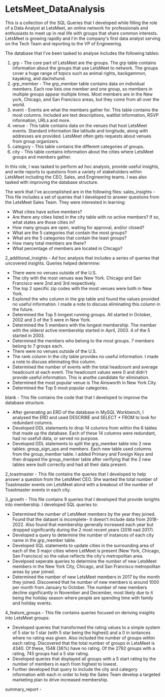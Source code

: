 # LetsMeet_DataAnalysis
This is a collection of the SQL Queries that I developed while filling the role of a Data Analyst at LetsMeet, an online network for professionals and enthusiasts to meet up in real life with groups that share common interests. LetsMeet is growing rapidly and I'm the company's first data analyst serving on the Tech Team and reporting to the VP of Engineering. 

The database that I've been tasked to analyse includes the following tables:
1. grp - The core part of LetsMeet are the groups. The grp table contains information about the groups that use LetsMeet to network. The groups cover a huge range of topics such as animal rights, backgammon, kayaking, and dachshund.
2. grp_member - The grp_member table contains data on individual members. Each row lists one member and one group, so members in multiple groups appear multiple times. Most members are in the New york, Chicago, and San Francisco areas, but they come from all over the world.
3. event - Events are what the members gather for. This table contains the most columns. Included are text descriptions, waitlist information, RSVP information, URLs and more.
4. venue - This table contains data on the venues that host LetsMeet events. Standard information like latitude and longitude, along with addresses are provided. LetsMeet often gets requests about venues from group organizers.
5. category - This table contains the different categories of groups.
6. city - This table contains information about the cities where LetsMeet groups and members gather.

In this role, I was tasked to perform ad hoc analysis, provide useful insights, and write reports to questions from a variety of stakeholders within LetsMeet including the CEO, Sales, and Engineering teams. I was also tasked with improving the database structure.

The work that I've accomplished are in the following files:
sales_insights - This file includes a set of queries that I developed to answer questions from the LetsMeet Sales Team. They were interested in learning:
  - What cities have active members?
  - Are there any cities listed in the city table with no active members? If so, what states are those cities in?
  - How many groups are open, waiting for approval, and/or closed?
  - What are the 5 categories that contain the most groups?
  - What are the 5 categories that contain the least groups?
  - How many total members are there?
  - What percentage of members are located in Chicago?
  
2_additional_insights - Ad hoc analysis that includes a series of queries that uncovered insights. Queries helped determine:
  - There were no venues outside of the U.S.
  - The city with the most venues was New York. Chicago and San Francisco were 2nd and 3rd respectively.
  - The top 2 specific zip codes with the most venues were both in New York.
  - Explored the who column in the grp table and found the values provided no useful information. I made a note to discuss eliminating this column in the future.
  - Determined the Top 5 longest running groups. All started in October, 2002 and 3 of the 5 were in New York.
  - Determined the 5 members with the longest membership. The member with the olderst active membership started in April, 2003. 4 of the 5 started in 2003.
  - Determined the members who belong to the most groups. 7 members belong to 7 groups each.
  - There were no venues outside of the U.S. 
  - The rank column in the city table provides no useful information. I made a note to discuss eliminating this column.
  - Determined the number of events with the total headcount and average headcount at each event. The headcount values were 0 and didn't provide useful information. This is anothe candidate for elimination.
  - Determined the most popular venue is The Ainsworth in New York City.
  - Determined the Top 5 most popular categories.
  
blank - This file contains the code that that I developed to improve the database structure.
  - After generating an ERD of the database in MySQL Workbench, I analysed the ERD and used DESCRIBE and SELECT * FROM to look for redundant columns. 
  - Developed DDL statements to drop 14 columns from within the 6 tables that made up the database. Each of these 14 columns were redundant, had no usefull data, or served no purpose. 
  - Developed DDL statements to split the grp_member table into 2 new tables: group_sign_ups and members. Each new table used columns from the group_member table. I added Primary and Foreign Keys and then dropped the group_member table after verifying that the 2 new tables were built correctly and had all their data present.

2_toastmaster - This file contains the queries that I developed to help answer a question from the LetsMeet CEO. She wanted the total number of Toastmaster events om LetsMeet alond with a breakout of the number of Toastmaster events in each city.

3_growth - This file contains 9 queries that I developed that provide isnights into membership. I developed SQL queries to:
  - Determined the number of LetsMeet members by the year they joined. Found that the dataset is incomplete- it doesn't include data from 2018-2022. Also found that membership generally increased each year but dropped significantly during the 2 most recent years (2016 nad 2017).
  - Developed a query to determine the number of instances of each city name in the grp_member table.
  - Developed SQL statements to update cities in the surrounding area of each of the 3 major cities where LetMeet is present (New York, Chicago, San Francisco) so the value reflects the city's metropolitan area.
  - Develpoed seperate queries to determine the number of new LetsMeet members in the New York City, Chicago, and San Francisco metropolitan areas by year joined.
  - Determined the number of new LetsMeet members in 2017 by the month they joined. Discovered that he number of new members is around 1000 per month from January to October. The number of new members decline significantly in November and December, most likely due to it being the holiday season where people are spending time with family and holiday events.   

4_feature_groups - This file contains queries focused on deriving insights into LetsMeet groups:
  - Developed queries that transformed the rating values to a simple system of 5 star to 1 star (with 5 star being the highest) and a 0 in isntances where no rating was given. Also included the number of groups within each rating. Discovered that the total number of groups in LetsMeet is 4340. Of these, 1548 (36%) have no rating. Of the 2792 groups with a rating, 745 groups had a 5 star rating.
  - Developed queries that displayed all groups with a 5 start rating by the number of members in each from highest to lowest.
  - Further developed that query to include the city and category information with each in order to help the Sales Team develop a targeted marketing plan to drive increased membership.

summary_report - 
